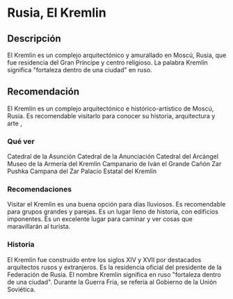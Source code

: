 # Rusia, El Kremlin


## Descripción

El Kremlin es un complejo arquitectónico y amurallado en Moscú, Rusia, que fue residencia del Gran Príncipe y centro religioso. La palabra Kremlin significa "fortaleza dentro de una ciudad" en ruso. 


## Recomendación

El Kremlin es un complejo arquitectónico e histórico-artístico de Moscú, Rusia. Es recomendable visitarlo para conocer su historia, arquitectura y arte , 
### Qué ver 
Catedral de la Asunción
Catedral de la Anunciación
Catedral del Arcángel
Museo de la Armería del Kremlin
Campanario de Iván el Grande
Cañón Zar Pushka
Campana del Zar
Palacio Estatal del Kremlin
### Recomendaciones 
Visitar el Kremlin es una buena opción para días lluviosos.
Es recomendable para grupos grandes y parejas.
Es un lugar lleno de historia, con edificios imponentes.
Es un excelente lugar para caminar y ver cosas que maravillarán al turista.
### Historia
El Kremlin fue construido entre los siglos XIV y XVII por destacados arquitectos rusos y extranjeros. 
Es la residencia oficial del presidente de la Federación de Rusia. 
El nombre Kremlin significa en ruso "fortaleza dentro de una ciudad". 
Durante la Guerra Fría, se refería al Gobierno de la Unión Soviética. 


